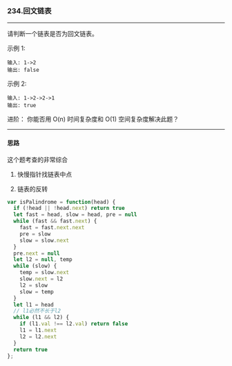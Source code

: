 ### 234.回文链表

---

请判断一个链表是否为回文链表。

示例 1:
```
输入: 1->2
输出: false
```
示例 2:
```
输入: 1->2->2->1
输出: true
```
进阶：
你能否用 O(n) 时间复杂度和 O(1) 空间复杂度解决此题？

---

#### 思路

这个题考查的非常综合

1. 快慢指针找链表中点

2. 链表的反转

``` js
var isPalindrome = function(head) {
  if (!head || !head.next) return true
  let fast = head, slow = head, pre = null
  while (fast && fast.next) {
    fast = fast.next.next
    pre = slow
    slow = slow.next
  }
  pre.next = null
  let l2 = null, temp
  while (slow) {
    temp = slow.next
    slow.next = l2
    l2 = slow
    slow = temp
  }
  let l1 = head
  // l1必然不长于l2
  while (l1 && l2) {
    if (l1.val !== l2.val) return false
    l1 = l1.next
    l2 = l2.next
  }
  return true
};
```
